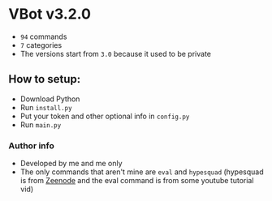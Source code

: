 # VBot v3.2.0
- `94` commands
- `7` categories
- The versions start from `3.0` because it used to be private

## How to setup:
- Download Python
- Run `install.py`
- Put your token and other optional info in `config.py` 
- Run `main.py`

### Author info
- Developed by me and me only
- The only commands that aren't mine are `eval` and `hypesquad` (hypesquad is from [Zeenode](https://github.com/zeenode/selfbot) and the eval command is from some youtube tutorial vid)

